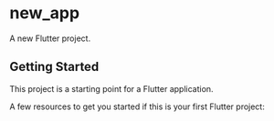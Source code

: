 # new_app

A new Flutter project.

## Getting Started

This project is a starting point for a Flutter application.

A few resources to get you started if this is your first Flutter project:

